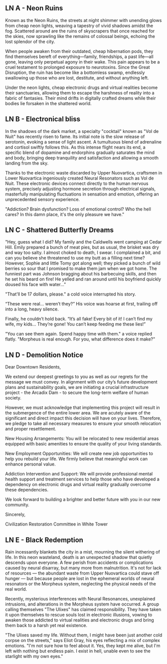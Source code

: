 ## LN A - Neon Ruins

Known as the Neon Ruins, the streets at night shimmer with unending glows from cheap neon lights, weaving a tapestry of vivid shadows amidst the fog. Scattered around are the ruins of skyscrapers that once reached for the skies, now sprawling like the remains of colossal beings, echoing the lost splendor of the city.

When people awaken from their outdated, cheap hibernation pods, they find themselves bereft of everything—family, friendships, a past life—all gone, leaving only perpetual agony in their wake. This pain appears to be a cruel testament to prolonged exposure to neurotoxins. Since the Great Disruption, the ruin has become like a bottomless swamp, endlessly swallowing up those who are lost, destitute, and without anything left.

Under the neon lights, cheap electronic drugs and virtual realities become their sanctuaries, allowing them to escape the harshness of reality into a fabric of fantasies. Their mind drifts in digitally crafted dreams while their bodies lie forsaken in the shattered world.


## LN B - Electronical bliss

In the shadows of the dark market, a specialty "cocktail" known as "Vol de Nuit" has recently risen to fame. Its initial note is the slow release of serotonin, evoking a sense of light ascent. A tumultuous blend of adrenaline and cortisol swiftly follows this. As this intense flight nears its end, a specific blend of dopamine and endorphins gradually saturates the mind and body, bringing deep tranquility and satisfaction and allowing a smooth landing from the sky.

Thanks to the electronic waste discarded by Upper Nuovartica, craftsmen in Lower Nuovartica ingeniously created Neural Resonators such as Vol de Nuit. These electronic devices connect directly to the human nervous system, precisely adjusting hormone secretion through electrical signals, masterfully manipulating fluctuations in sensation and emotion, offering an unprecedented sensory experience.

"Addiction? Brain dysfunction? Loss of emotional control? Who the hell cares? In this damn place, it's the only pleasure we have."


## LN C - Shattered Butterfly Dreams

"Hey, guess what I did? My family and the Caldwells went camping at Cedar Hill. Emily prepared a bunch of meat pies, but as usual, the brisket was dry and way too salty. I almost choked to death, I swear. I complained a bit, and can you believe she threatened to use my butt as a filling next time? However, Sophie and little Tomy got along well; they picked a bunch of wild berries so sour that I promised to make them jam when we got home. The funniest part was Johnson bragging about his barbecuing skills, and then he set his beard on fire! He yelled and ran around until his boyfriend quickly doused his face with water..."

"That'll be 17 dollars, please." a cold voice interrupted his story.

“These were real… weren’t they?” His voice was hoarse at first, trailing off into a long, heavy silence.

Finally, he couldn’t hold back. “It’s all fake! Every bit of it! I can’t find my wife, my kids… They’re gone! You can’t keep feeding me these lies!”

"You can see them again. Spend happy time with them." a voice replied flatly. "Morpheus is real enough. For you, what difference does it make?"


## LN D - Demolition Notice

Dear Downtown Residents,

We extend our deepest greetings to you as well as our regrets for the message we must convey. In alignment with our city’s future development plans and sustainability goals, we are initiating a crucial infrastructure project - the Arcadix Dam - to secure the long-term welfare of human society.

However, we must acknowledge that implementing this project will result in the submergence of the entire lower area. We are acutely aware of the significant and direct impact this decision will have on your lives. Therefore, we pledge to take all necessary measures to ensure your smooth relocation and proper resettlement.

New Housing Arrangements: You will be relocated to new residential areas equipped with basic amenities to ensure the quality of your living standards.

New Employment Opportunities: We will create new job opportunities to help you rebuild your life. We firmly believe that meaningful work can enhance personal value.

Addiction Intervention and Support: We will provide professional mental health support and treatment services to help those who have developed a dependency on electronic drugs and virtual reality gradually overcome these dependencies.

We look forward to building a brighter and better future with you in our new community.

Sincerely,

Civilization Restoration Committee in White Tower


## LN E - Black Redemption

Rain incessantly blankets the city in a mist, mourning the silent withering of life. In this neon wasteland, death is an unexpected shadow that quietly descends upon everyone. A few perish from accidents or complications caused by neural disarray, but many more from malnutrition. It's not for lack of resources — the abundant waste from Upper Nuovartica could stave off hunger — but because people are lost in the ephemeral worlds of neural resonators or the Morpheus system, neglecting the physical needs of the real world.

Recently, mysterious interferences with Neural Resonances, unexplained intrusions, and alterations in the Morpheus system have occurred. A group calling themselves "The Ulixes" has claimed responsibility. They have taken it upon themselves to rescue souls lost in electronic illusions, vowing to awaken those addicted to virtual realities and electronic drugs and bring them back to a harsh yet real existence.

"The Ulixes saved my life. Without them, I might have been just another cold corpse on the streets," says Eliot Gray, his eyes reflecting a mix of complex emotions. "I'm not sure how to feel about it. Yes, they kept me alive, but I'm left with nothing but endless pain. I exist in hell, unable even to see the starlight with my own eyes."
